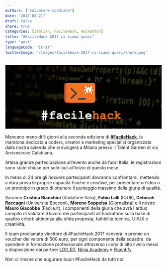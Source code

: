 ```yaml
---
authors: ["salvatore-cordiano"]
date: "2017-03-21"
draft: false
share: true
categories: [Italian, FacileHack, Hackathon]
title: "#FacileHack 2017 ci siamo quasi"
type: "post"
languageCode: "it-IT"
twitterImage: '/images/facilehack-2017-ci-siamo-quasi/share.png'
---
```

![FacileHack](/images/facilehack-2017-ci-siamo-quasi/share.png)

Mancano meno di 5 giorni alla seconda edizione di [**#FacileHack**](http://hackathon.facile.it/2017.html), la maratona dedicata a coders, creativi e marketing specialist organizzata dalla nostra azienda che si svolgerà a Milano presso il Talent Garden di via Arcivescovo Calabiana.

Attesa grande partecipazione all'evento anche da fuori Italia, le registrazioni sono state chiuse per sold-out all'inizio di questo mese.

In meno di 24 ore gli *hackers* partecipanti dovranno confrontarsi, mettendo a dura prova le proprie capacità fisiche e creative, per presentare un'idea o un prototipo in grado di ottenere il punteggio massimo della [giuria](http://hackathon.facile.it/2017.html#giuria) di qualità.
   
Saranno **Cristina Bianchini** (Vodafone Italia), **Fabio Lalli** (IQUII), **Deborah Raccagni** (Università Bocconi), **Moreno Soppelsa** (Giornalista) e il nostro **Mauro Giacobbe** (Facile.it), i componenti della giuria che avrà l'arduo compito di valutare il lavoro dei partecipanti all'hackathon sulla base di quattro criteri: attinenza alla sfida proposta, fattibilità tecnica, UI/UX e creatività.

Il team proclamato vincitore di #FacileHack 2017 riceverà in premio un voucher del valore di 500 euro, per ogni componente della squadra, da spendere in formazione professionale attraverso i corsi di alto livello messi a disposizione dai partner [LOG.ED](https://www.enter.it/it/ecosystem/education/), [Ninja Academy](http://www.ninjacademy.it/) e [Fluentify](https://www.fluentify.com/).

Non ci rimane che augurare buon #FacileHack da tutti noi!
